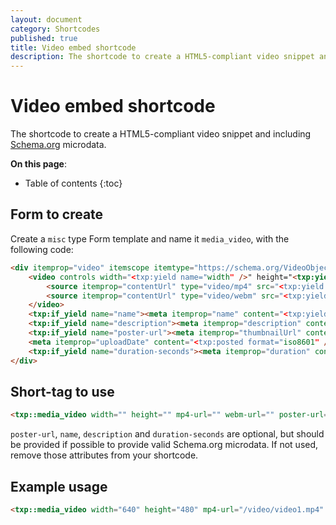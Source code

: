 ```yaml
---
layout: document
category: Shortcodes
published: true
title: Video embed shortcode
description: The shortcode to create a HTML5-compliant video snippet and including Schema.org microdata.
---
```


# Video embed shortcode

The shortcode to create a HTML5-compliant video snippet and including [Schema.org](https://schema.org) microdata.

**On this page**:

* Table of contents
{:toc}

## Form to create

Create a `misc` type Form template and name it `media_video`, with the following code:

~~~ html
<div itemprop="video" itemscope itemtype="https://schema.org/VideoObject">
    <video controls width="<txp:yield name="width" />" height="<txp:yield name="height" />"<txp:if_yield name="poster-url"> poster="<txp:yield name="poster-url" />"</txp:if_yield>>
        <source itemprop="contentUrl" type="video/mp4" src="<txp:yield name="mp4-url" />">
        <source itemprop="contentUrl" type="video/webm" src="<txp:yield name="webm-url" />">
    </video>
    <txp:if_yield name="name"><meta itemprop="name" content="<txp:yield name="name" />"></txp:if_yield>
    <txp:if_yield name="description"><meta itemprop="description" content="<txp:yield name="description" />"></txp:if_yield>
    <txp:if_yield name="poster-url"><meta itemprop="thumbnailUrl" content="<txp:yield name="poster-url" />"></txp:if_yield>
    <meta itemprop="uploadDate" content="<txp:posted format="iso8601" />">
    <txp:if_yield name="duration-seconds"><meta itemprop="duration" content="T<txp:yield name="duration-seconds" />S"></txp:if_yield>
</div>
~~~

## Short-tag to use

~~~ html
<txp::media_video width="" height="" mp4-url="" webm-url="" poster-url="" name="" description="" duration-seconds=""/>
~~~

`poster-url`, `name`, `description` and `duration-seconds` are optional, but should be provided if possible to provide valid Schema.org microdata. If not used, remove those attributes from your shortcode.

## Example usage

~~~ html
<txp::media_video width="640" height="480" mp4-url="/video/video1.mp4" webm-url="/video/video1.webm" poster-url="/video/video1-poster.png" name="Cat video" description="My great video of cats." duration-seconds="20" />
~~~
